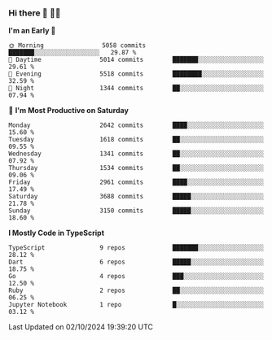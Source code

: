 ### Hi there 👋 🧑‍💻



<!--START_SECTION:waka-->
**I'm an Early 🐤** 

```text
🌞 Morning                5058 commits        ███████░░░░░░░░░░░░░░░░░░   29.87 % 
🌆 Daytime                5014 commits        ███████░░░░░░░░░░░░░░░░░░   29.61 % 
🌃 Evening                5518 commits        ████████░░░░░░░░░░░░░░░░░   32.59 % 
🌙 Night                  1344 commits        ██░░░░░░░░░░░░░░░░░░░░░░░   07.94 % 
```
📅 **I'm Most Productive on Saturday** 

```text
Monday                   2642 commits        ████░░░░░░░░░░░░░░░░░░░░░   15.60 % 
Tuesday                  1618 commits        ██░░░░░░░░░░░░░░░░░░░░░░░   09.55 % 
Wednesday                1341 commits        ██░░░░░░░░░░░░░░░░░░░░░░░   07.92 % 
Thursday                 1534 commits        ██░░░░░░░░░░░░░░░░░░░░░░░   09.06 % 
Friday                   2961 commits        ████░░░░░░░░░░░░░░░░░░░░░   17.49 % 
Saturday                 3688 commits        █████░░░░░░░░░░░░░░░░░░░░   21.78 % 
Sunday                   3150 commits        █████░░░░░░░░░░░░░░░░░░░░   18.60 % 
```


**I Mostly Code in TypeScript** 

```text
TypeScript               9 repos             ███████░░░░░░░░░░░░░░░░░░   28.12 % 
Dart                     6 repos             █████░░░░░░░░░░░░░░░░░░░░   18.75 % 
Go                       4 repos             ███░░░░░░░░░░░░░░░░░░░░░░   12.50 % 
Ruby                     2 repos             ██░░░░░░░░░░░░░░░░░░░░░░░   06.25 % 
Jupyter Notebook         1 repo              █░░░░░░░░░░░░░░░░░░░░░░░░   03.12 % 
```




 Last Updated on 02/10/2024 19:39:20 UTC
<!--END_SECTION:waka-->


